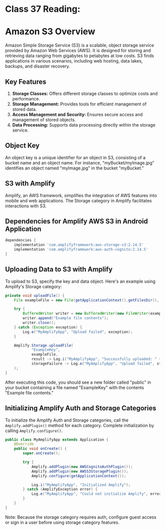 # Class 37 Reading:

# Amazon S3 Overview

Amazon Simple Storage Service (S3) is a scalable, object storage service provided by Amazon Web Services (AWS). It is designed for storing and retrieving data ranging from gigabytes to petabytes at low costs. S3 finds applications in various scenarios, including web hosting, data lakes, backups, and disaster recovery.

## Key Features

1. **Storage Classes:** Offers different storage classes to optimize costs and performance.
2. **Storage Management:** Provides tools for efficient management of stored data.
3. **Access Management and Security:** Ensures secure access and management of stored objects.
4. **Data Processing:** Supports data processing directly within the storage service.

## Object Key

An object key is a unique identifier for an object in S3, consisting of a bucket name and an object name. For instance, "myBucket/myImage.jpg" identifies an object named "myImage.jpg" in the bucket "myBucket."

## S3 with Amplify

Amplify, an AWS framework, simplifies the integration of AWS features into mobile and web applications. The Storage category in Amplify facilitates interactions with S3.

## Dependencies for Amplify AWS S3 in Android Application

```gradle
dependencies {
    implementation 'com.amplifyframework:aws-storage-s3:2.14.5'
    implementation 'com.amplifyframework:aws-auth-cognito:2.14.5'
}
```

## Uploading Data to S3 with Amplify

To upload to S3, specify the key and data object. Here's an example using Amplify's Storage category:

```java
private void uploadFile() {
    File exampleFile = new File(getApplicationContext().getFilesDir(), "ExampleKey");

    try {
        BufferedWriter writer = new BufferedWriter(new FileWriter(exampleFile));
        writer.append("Example file contents");
        writer.close();
    } catch (Exception exception) {
        Log.e("MyAmplifyApp", "Upload failed", exception);
    }

    Amplify.Storage.uploadFile(
            "ExampleKey",
            exampleFile,
            result -> Log.i("MyAmplifyApp", "Successfully uploaded: " + result.getKey()),
            storageFailure -> Log.e("MyAmplifyApp", "Upload failed", storageFailure)
    );
}
```

After executing this code, you should see a new folder called "public" in your bucket containing a file named "ExampleKey" with the contents "Example file contents."

## Initializing Amplify Auth and Storage Categories

To initialize the Amplify Auth and Storage categories, call the `Amplify.addPlugin()` method for each category. Complete initialization by calling `Amplify.configure()`.

```java
public class MyAmplifyApp extends Application {
    @Override
    public void onCreate() {
        super.onCreate();

        try {
            Amplify.addPlugin(new AWSCognitoAuthPlugin());
            Amplify.addPlugin(new AWSS3StoragePlugin());
            Amplify.configure(getApplicationContext());

            Log.i("MyAmplifyApp", "Initialized Amplify");
        } catch (AmplifyException error) {
            Log.e("MyAmplifyApp", "Could not initialize Amplify", error);
        }
    }
}
```

Note: Because the storage category requires auth, configure guest access or sign in a user before using storage category features.




